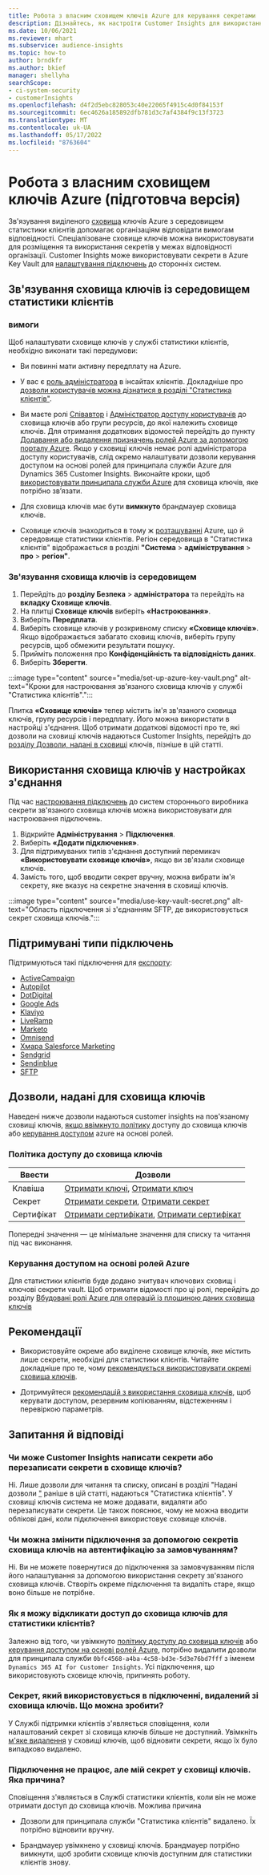 ```yaml
---
title: Робота з власним сховищем ключів Azure для керування секретами
description: Дізнайтесь, як настроїти Customer Insights для використання власного сховища ключів Azure.
ms.date: 10/06/2021
ms.reviewer: mhart
ms.subservice: audience-insights
ms.topic: how-to
author: brndkfr
ms.author: bkief
manager: shellyha
searchScope:
- ci-system-security
- customerInsights
ms.openlocfilehash: d4f2d5ebc828053c40e22065f4915c4d0f84153f
ms.sourcegitcommit: 6ec4626a185892dfb781d3c7af4384f9c13f3723
ms.translationtype: MT
ms.contentlocale: uk-UA
ms.lasthandoff: 05/17/2022
ms.locfileid: "8763604"
---
```

# <a name="bring-your-own-azure-key-vault-preview"></a>Робота з власним сховищем ключів Azure (підготовча версія)

Зв'язування виділеного [сховища](/azure/key-vault/general/basic-concepts) ключів Azure з середовищем статистики клієнтів допомагає організаціям відповідати вимогам відповідності.
Спеціалізоване сховище ключів можна використовувати для розміщення та використання секретів у межах відповідності організації. Customer Insights може використовувати секрети в Azure Key Vault для [налаштування підключень](connections.md) до сторонніх систем.

## <a name="link-the-key-vault-to-the-customer-insights-environment"></a>Зв'язування сховища ключів із середовищем статистики клієнтів

### <a name="prerequisites"></a>вимоги

Щоб налаштувати сховище ключів у службі статистики клієнтів, необхідно виконати такі передумови:

- Ви повинні мати активну передплату на Azure.

- У вас є [роль адміністратора](permissions.md#admin) в інсайтах клієнтів. Докладніше про [дозволи користувачів можна дізнатися в розділі "Статистика клієнтів"](permissions.md#assign-roles-and-permissions).

- Ви маєте ролі [Співавтор](/azure/role-based-access-control/built-in-roles#contributor) і [Адміністратор доступу користувачів](/azure/role-based-access-control/built-in-roles#user-access-administrator) до сховища ключів або групи ресурсів, до якої належить сховище ключів. Для отримання додаткових відомостей перейдіть до пункту [Додавання або видалення призначень ролей Azure за допомогою порталу Azure](/azure/role-based-access-control/role-assignments-portal). Якщо у сховищі ключів немає ролі адміністратора доступу користувачів, слід окремо налаштувати дозволи керування доступом на основі ролей для принципала служби Azure для Dynamics 365 Customer Insights. Виконайте кроки, щоб [використовувати принципала служби Azure](connect-service-principal.md) для сховища ключів, яке потрібно зв’язати.

- Для сховища ключів має бути **вимкнуто** брандмауер сховища ключів.

- Сховище ключів знаходиться в тому ж [розташуванні](https://azure.microsoft.com/global-infrastructure/geographies/#overview) Azure, що й середовище статистики клієнтів. Регіон середовища в "Статистика клієнтів" відображається в розділі **"Система** > **адміністрування** > **про** > **регіон"**.

### <a name="link-a-key-vault-to-the-environment"></a>Зв'язування сховища ключів із середовищем

1. Перейдіть до **розділу Безпека** > **адміністратора** та перейдіть на **вкладку Сховище ключів**.
1. На плитці **Сховище ключів** виберіть **«Настроювання»**.
1. Виберіть **Передплата**.
1. Виберіть сховище ключів у розкривному списку **«Сховище ключів»**. Якщо відображається забагато сховищ ключів, виберіть групу ресурсів, щоб обмежити результати пошуку.
1. Прийміть положення про **Конфіденційність та відповідність даних**.
1. Виберіть **Зберегти**.

:::image type="content" source="media/set-up-azure-key-vault.png" alt-text="Кроки для настроювання зв'язаного сховища ключів у службі &quot;Статистика клієнтів&quot;.":::

Плитка **«Сховище ключів»** тепер містить ім'я зв'язаного сховища ключів, групу ресурсів і передплату. Його можна використати в настройці з'єднання.
Щоб отримати додаткові відомості про те, які дозволи на сховищі ключів надаються Customer Insights, перейдіть до [розділу Дозволи, надані в сховищі](#permissions-granted-on-the-key-vault) ключів, пізніше в цій статті.

## <a name="use-the-key-vault-in-the-connection-setup"></a>Використання сховища ключів у настройках з'єднання

Під час [настроювання підключень](connections.md) до систем стороннього виробника секрети зв'язаного сховища ключів можна використовувати для настроювання підключень.

1. Відкрийте **Адміністрування** > **Підключення**.
1. Виберіть **«Додати підключення»**.
1. Для підтримуваних типів з'єднання доступний перемикач **«Використовувати сховище ключів»**, якщо ви зв'язали сховище ключів.
1. Замість того, щоб вводити секрет вручну, можна вибрати ім'я секрету, яке вказує на секретне значення в сховищі ключів.

:::image type="content" source="media/use-key-vault-secret.png" alt-text="Область підключення зі з'єднанням SFTP, де використовується секрет сховища ключів.":::

## <a name="supported-connection-types"></a>Підтримувані типи підключень

Підтримуються такі підключення для [експорту](export-destinations.md):

* [ActiveCampaign](export-active-campaign.md)
* [Autopilot](export-autopilot.md)
* [DotDigital](export-dotdigital.md)
* [Google Ads](export-google-ads.md)
* [Klaviyo](export-klaviyo.md)
* [LiveRamp](export-liveramp.md)
* [Marketo](export-marketo.md)
* [Omnisend](export-omnisend.md)
* [Хмара Salesforce Marketing](export-salesforce.md)
* [Sendgrid](export-sendgrid.md)
* [Sendinblue](export-sendinblue.md)
* [SFTP](export-sftp.md)

## <a name="permissions-granted-on-the-key-vault"></a>Дозволи, надані для сховища ключів

Наведені нижче дозволи надаються customer insights на пов'язаному сховищі ключів, [якщо ввімкнуто політику](/azure/key-vault/general/assign-access-policy?tabs=azure-portal) доступу до сховища ключів або [керування доступом](/azure/key-vault/general/rbac-guide?tabs=azure-cli) azure на основі ролей.

### <a name="key-vault-access-policy"></a>Політика доступу до сховища ключів

| Ввести        | Дозволи          |
| ----------- | -------------------- |
| Клавіша         | [Отримати ключі](/rest/api/keyvault/keys/get-keys/get-keys), [Отримати ключ](/rest/api/keyvault/keys/get-key/get-key)                                 |
| Секрет      | [Отримати секрети](/rest/api/keyvault/secrets/get-secrets/get-secrets), [Отримати секрет](/rest/api/keyvault/secrets/get-secret/get-secret)                     |
| Сертифікат | [Отримати сертифікати](/rest/api/keyvault/certificates/get-certificates/get-certificates), [Отримати сертифікат](/rest/api/keyvault/certificates/get-certificate/get-certificate) |

Попередні значення — це мінімальне значення для списку та читання під час виконання.

### <a name="azure-role-based-access-control"></a>Керування доступом на основі ролей Azure

Для статистики клієнтів буде додано зчитувач ключових сховищ і ключові секрети vault. Щоб отримати відомості про ці ролі, перейдіть до розділу [Вбудовані ролі Azure для операцій із площиною даних сховища ключів](/azure/key-vault/general/rbac-guide?tabs=azure-cli)

## <a name="recommendations"></a>Рекомендації

- Використовуйте окреме або виділене сховище ключів, яке містить лише секрети, необхідні для статистики клієнтів. Читайте докладніше про те, чому [рекомендується використовувати окремі сховища ключів](/azure/key-vault/general/best-practices#why-we-recommend-separate-key-vaults).

- Дотримуйтеся [рекомендацій з використання сховища ключів](/azure/key-vault/general/best-practices#turn-on-logging), щоб керувати доступом, резервним копіюванням, відстеженням і перевіркою параметрів.

## <a name="frequently-asked-questions"></a>Запитання й відповіді

### <a name="can-customer-insights-write-secrets-or-overwrite-secrets-into-the-key-vault"></a>Чи може Customer Insights написати секрети або перезаписати секрети в сховище ключів?

Ні. Лише дозволи для читання та списку, описані в розділі "Надані дозволи ["](#permissions-granted-on-the-key-vault) раніше в цій статті, надаються "Статистика клієнтів". У сховищі ключів система не може додавати, видаляти або перезаписувати секрети. Це також пояснює, чому не можна вводити облікові дані, коли підключення використовує сховище ключів.

### <a name="can-i-change-a-connection-from-using-key-vault-secrets-to-default-authentication"></a>Чи можна змінити підключення за допомогою секретів сховища ключів на автентифікацію за замовчуванням?

Ні. Ви не можете повернутися до підключення за замовчуванням після його налаштування за допомогою використання секрету зв'язаного сховища ключів. Створіть окреме підключення та видаліть старе, якщо воно більше не потрібне.

### <a name="how-can-i-revoke-access-to-a-key-vault-for-customer-insights"></a>Як я можу відкликати доступ до сховища ключів для статистики клієнтів?

Залежно від того, чи увімкнуто [політику доступу до сховища ключів](/azure/key-vault/general/assign-access-policy?tabs=azure-portal) або [керування доступом на основі ролей Azure](/azure/key-vault/general/rbac-guide?tabs=azure-cli), потрібно видалити дозволи для принципала служби `0bfc4568-a4ba-4c58-bd3e-5d3e76bd7fff` з іменем `Dynamics 365 AI for Customer Insights`. Усі підключення, що використовують сховище ключів, припинять роботу.

### <a name="a-secret-thats-used-in-a-connection-got-removed-from-the-key-vault-what-can-i-do"></a>Секрет, який використовується в підключенні, видалений зі сховища ключів. Що можна зробити?

У Службі підтримки клієнтів з'являється сповіщення, коли налаштований секрет зі сховища ключів більше не доступний. Увімкніть [м'яке видалення](/azure/key-vault/general/soft-delete-overview) у сховищі ключів, щоб відновити секрети, якщо їх було випадково видалено.

### <a name="a-connection-doesnt-work-but-my-secret-is-in-the-key-vault-what-might-be-the-cause"></a>Підключення не працює, але мій секрет у сховищі ключів. Яка причина?

Сповіщення з'являється в Службі статистики клієнтів, коли він не може отримати доступ до сховища ключів. Можлива причина

- Дозволи для принципала служби "Статистика клієнтів" видалено. Їх потрібно відновити вручну.

- Брандмауер увімкнено у сховищі ключів. Брандмауер потрібно вимкнути, щоб зробити сховище ключів доступним для статистики клієнтів знову.
